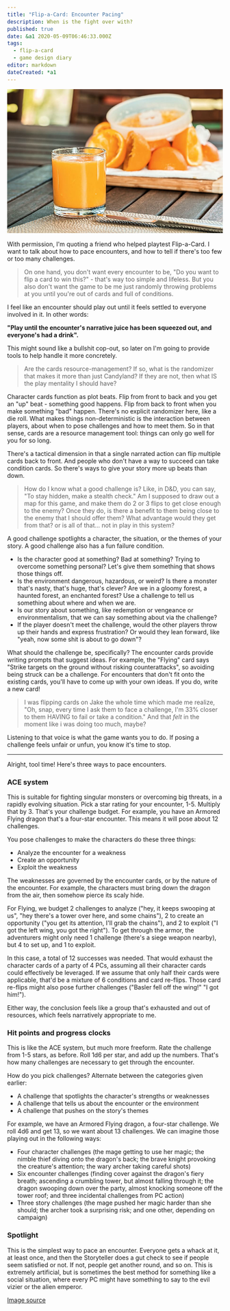 ```yaml
---
title: "Flip-a-Card: Encounter Pacing"
description: When is the fight over with?
published: true
date: &a1 2020-05-09T06:46:33.000Z
tags:
  - flip-a-card
  - game design diary
editor: markdown
dateCreated: *a1
---
```


![Featured Image](flip-a-card-encounter-pacing.jpg)

With permission, I'm quoting a friend who helped playtest Flip-a-Card. I want to talk about how to pace encounters,
and how to tell if there's too few or too many challenges.

> On one hand, you don't want every encounter to be, "Do you want to flip a card to win this?" - that's way too simple and lifeless.  But you also don't want the game to be me just randomly throwing problems at you until you're out of cards and full of conditions.

I feel like an encounter should play out until it feels settled to everyone involved in it. In other words:

**"Play until the encounter's narrative juice has been squeezed out, and everyone's had a drink".**

This might sound like a bullshit cop-out, so later on I'm going to provide tools to help handle it more concretely.

> Are the cards resource-management?  If so, what is the randomizer that makes it more than just Candyland?  If they are not, then what IS the play mentality I should have?

Character cards function as plot beats. Flip from front to back and you get an "up" beat - something good happens. Flip from back to front when you make something "bad" happen. There's no explicit randomizer here, like a die roll. What makes things non-deterministic is the interaction between players, about when to pose challenges and how to meet them. So in that sense, cards are a resource management tool: things can only go well for you for so long.

There's a tactical dimension in that a single narrated action can flip multiple cards back to front. And people who don't have a way to succeed can take condition cards. So there's ways to give your story more up beats than down.

> How do I know what a good challenge is?  Like, in D&D, you can say, "To stay hidden, make a stealth check."  Am I supposed to draw out a map for this game, and make them do 2 or 3 flips to get close enough to the enemy?  Once they do, is there a benefit to them being close to the enemy that I should offer them?  What advantage would they get from that?  or is all of that... not in play in this system?

A good challenge spotlights a character, the situation, or the themes of your story. A good challenge also has a fun failure condition.

* Is the character good at something? Bad at something? Trying to overcome something personal? Let's give them something that shows those things off.
* Is the environment dangerous, hazardous, or weird? Is there a monster that's nasty, that's huge, that's clever? Are we in a gloomy forest, a haunted forest, an enchanted forest? Use a challenge to tell us something about where and when we are.
* Is our story about something, like redemption or vengeance or environmentalism, that we can say something about via the challenge?
* If the player doesn't meet the challenge, would the other players throw up their hands and express frustration? Or would they lean forward, like "yeah, now some shit is about to go down"?

What should the challenge be, specifically? The encounter cards provide writing prompts that suggest ideas. For example, the "Flying" card says "Strike targets on the ground without risking counterattacks", so avoiding being struck can be a challenge. For encounters that don't fit onto the existing cards, you'll have to come up with your own ideas. If you do, write a new card!

> I was flipping cards on Jake the whole time which made me realize, "Oh, snap, every time I ask them to face a challenge, I'm 33% closer to them HAVING to fail or take a condition."  And that *felt* in the moment like i was doing too much, maybe?

Listening to that voice is what the game wants you to do. If posing a challenge feels unfair or unfun, you know it's time to stop.

----

Alright, tool time! Here's three ways to pace encounters.

### ACE system

This is suitable for fighting singular monsters or overcoming big threats, in a rapidly evolving situation. Pick a star rating for your encounter, 1-5. Multiply that by 3. That's your challenge budget. For example, you have an Armored Flying dragon that's a four-star encounter. This means it will pose about 12 challenges.

You pose challenges to make the characters do these three things:

* Analyze the encounter for a weakness
* Create an opportunity
* Exploit the weakness

The weaknesses are governed by the encounter cards, or by the nature of the encounter. For example, the characters must bring down the dragon from the air, then somehow pierce its scaly hide.

For Flying, we budget 2 challenges to analyze ("hey, it keeps swooping at us", "hey there's a tower over here, and some chains"), 2 to create an opportunity ("you get its attention, I'll grab the chains"), and 2 to exploit ("I got the left wing, you got the right"). To get through the armor, the adventurers might only need 1 challenge (there's a siege weapon nearby), but 4 to set up, and 1 to exploit.

In this case, a total of 12 successes was needed. That would exhaust the character cards of a party of 4 PCs, assuming all their character cards could effectively be leveraged. If we assume that only half their cards were applicable, that'd be a mixture of 6 conditions and card re-flips. Those card re-flips might also pose further challenges ("Basler fell off the wing!" "I got him!").

Either way, the conclusion feels like a group that's exhausted and out of resources, which feels narratively appropriate to me.

### Hit points and progress clocks

This is like the ACE system, but much more freeform. Rate the challenge from 1-5 stars, as before. Roll 1d6 per star, and add up the numbers. That's how many challenges are necessary to get through the encounter.

How do you pick challenges? Alternate between the categories given earlier:

* A challenge that spotlights the character's strengths or weaknesses
* A challenge that tells us about the encounter or the environment
* A challenge that pushes on the story's themes

For example, we have an Armored Flying dragon, a four-star challenge. We roll 4d6 and get 13, so we want about 13 challenges. We can imagine those playing out in the following ways:

* Four character challenges (the mage getting to use her magic; the nimble thief diving onto the dragon's back; the brave knight provoking the creature's attention; the wary archer taking careful shots)
* Six encounter challenges (finding cover against the dragon's fiery breath; ascending a crumbling tower, but almost falling through it; the dragon swooping down over the party, almost knocking someone off the tower roof; and three incidental challenges from PC action)
* Three story challenges (the mage pushed her magic harder than she should; the archer took a surprising risk; and one other, depending on campaign)

### Spotlight

This is the simplest way to pace an encounter. Everyone gets a whack at it, at least once, and then the Storyteller does a gut check to see if people seem satisfied or not. If not, people get another round, and so on. This is extremely artificial, but is sometimes the best method for something like a social situation, where every PC might have something to say to the evil vizier or the alien emperor.

[Image source](https://c1.wallpaperflare.com/preview/582/594/562/fresh-orange-juice-squeezed-refreshing-citrus.jpg)